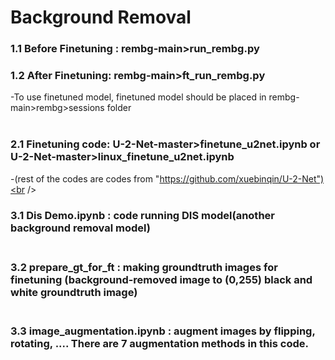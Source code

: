 # Background Removal

### 1.1 Before Finetuning : rembg-main>run_rembg.py
### 1.2 After Finetuning: rembg-main>ft_run_rembg.py
 -To use finetuned model, finetuned model should be placed in rembg-main>rembg>sessions folder<br /><br />

### 2.1 Finetuning code: U-2-Net-master>finetune_u2net.ipynb or U-2-Net-master>linux_finetune_u2net.ipynb
 -(rest of the codes are codes from "https://github.com/xuebinqin/U-2-Net")<br /><br />

### 3.1 Dis Demo.ipynb : code running DIS model(another background removal model)<br /><br />
### 3.2 prepare_gt_for_ft : making groundtruth images for finetuning (background-removed image to (0,255) black and white groundtruth image)<br /><br />
### 3.3 image_augmentation.ipynb : augment images by flipping, rotating, .... There are 7 augmentation methods in this code.<br /><br />
